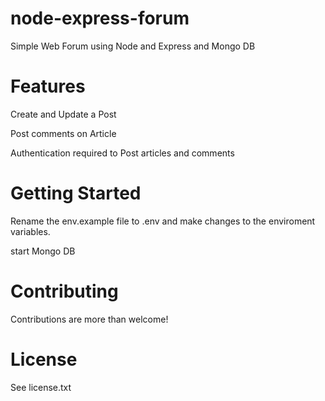 # node-express-forum
Simple Web Forum using Node and Express and Mongo DB

# Features
Create and Update a Post

Post comments on Article

Authentication required to Post articles and comments

# Getting Started
Rename the env.example file to .env and make changes to the enviroment variables.

start Mongo DB


# Contributing

Contributions are more than welcome!

# License

See license.txt
